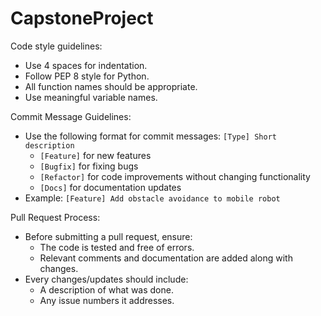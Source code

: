 # CapstoneProject
Code style guidelines:
- Use 4 spaces for indentation.
- Follow PEP 8 style for Python.
- All function names should be appropriate.
- Use meaningful variable names.

Commit Message Guidelines:
- Use the following format for commit messages: `[Type] Short description`
  - `[Feature]` for new features
  - `[Bugfix]` for fixing bugs
  - `[Refactor]` for code improvements without changing functionality
  - `[Docs]` for documentation updates
- Example: `[Feature] Add obstacle avoidance to mobile robot`

Pull Request Process:
- Before submitting a pull request, ensure:
  - The code is tested and free of errors.
  - Relevant comments and documentation are added along with changes.
- Every changes/updates should include:
  - A description of what was done.
  - Any issue numbers it addresses.

